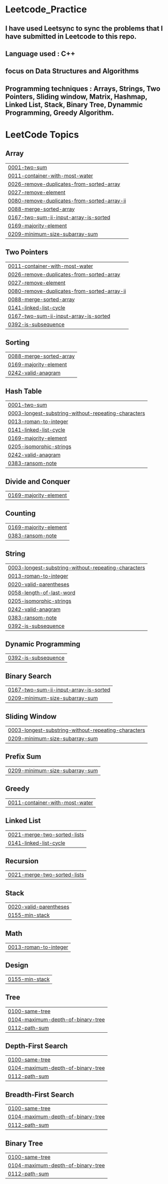 # Leetcode_Practice
## I have used Leetsync to sync the problems that I have submitted in Leetcode to this repo.
## Language used : C++
## focus on Data Structures and Algorithms
## Programming techniques : Arrays, Strings, Two Pointers, Sliding window, Matrix, Hashmap, Linked List, Stack, Binary Tree, Dynammic Programming, Greedy Algorithm.

<!---LeetCode Topics Start-->
# LeetCode Topics
## Array
|  |
| ------- |
| [0001-two-sum](https://github.com/AnishKhadka862/Leetcode_Practice/tree/master/0001-two-sum) |
| [0011-container-with-most-water](https://github.com/AnishKhadka862/Leetcode_Practice/tree/master/0011-container-with-most-water) |
| [0026-remove-duplicates-from-sorted-array](https://github.com/AnishKhadka862/Leetcode_Practice/tree/master/0026-remove-duplicates-from-sorted-array) |
| [0027-remove-element](https://github.com/AnishKhadka862/Leetcode_Practice/tree/master/0027-remove-element) |
| [0080-remove-duplicates-from-sorted-array-ii](https://github.com/AnishKhadka862/Leetcode_Practice/tree/master/0080-remove-duplicates-from-sorted-array-ii) |
| [0088-merge-sorted-array](https://github.com/AnishKhadka862/Leetcode_Practice/tree/master/0088-merge-sorted-array) |
| [0167-two-sum-ii-input-array-is-sorted](https://github.com/AnishKhadka862/Leetcode_Practice/tree/master/0167-two-sum-ii-input-array-is-sorted) |
| [0169-majority-element](https://github.com/AnishKhadka862/Leetcode_Practice/tree/master/0169-majority-element) |
| [0209-minimum-size-subarray-sum](https://github.com/AnishKhadka862/Leetcode_Practice/tree/master/0209-minimum-size-subarray-sum) |
## Two Pointers
|  |
| ------- |
| [0011-container-with-most-water](https://github.com/AnishKhadka862/Leetcode_Practice/tree/master/0011-container-with-most-water) |
| [0026-remove-duplicates-from-sorted-array](https://github.com/AnishKhadka862/Leetcode_Practice/tree/master/0026-remove-duplicates-from-sorted-array) |
| [0027-remove-element](https://github.com/AnishKhadka862/Leetcode_Practice/tree/master/0027-remove-element) |
| [0080-remove-duplicates-from-sorted-array-ii](https://github.com/AnishKhadka862/Leetcode_Practice/tree/master/0080-remove-duplicates-from-sorted-array-ii) |
| [0088-merge-sorted-array](https://github.com/AnishKhadka862/Leetcode_Practice/tree/master/0088-merge-sorted-array) |
| [0141-linked-list-cycle](https://github.com/AnishKhadka862/Leetcode_Practice/tree/master/0141-linked-list-cycle) |
| [0167-two-sum-ii-input-array-is-sorted](https://github.com/AnishKhadka862/Leetcode_Practice/tree/master/0167-two-sum-ii-input-array-is-sorted) |
| [0392-is-subsequence](https://github.com/AnishKhadka862/Leetcode_Practice/tree/master/0392-is-subsequence) |
## Sorting
|  |
| ------- |
| [0088-merge-sorted-array](https://github.com/AnishKhadka862/Leetcode_Practice/tree/master/0088-merge-sorted-array) |
| [0169-majority-element](https://github.com/AnishKhadka862/Leetcode_Practice/tree/master/0169-majority-element) |
| [0242-valid-anagram](https://github.com/AnishKhadka862/Leetcode_Practice/tree/master/0242-valid-anagram) |
## Hash Table
|  |
| ------- |
| [0001-two-sum](https://github.com/AnishKhadka862/Leetcode_Practice/tree/master/0001-two-sum) |
| [0003-longest-substring-without-repeating-characters](https://github.com/AnishKhadka862/Leetcode_Practice/tree/master/0003-longest-substring-without-repeating-characters) |
| [0013-roman-to-integer](https://github.com/AnishKhadka862/Leetcode_Practice/tree/master/0013-roman-to-integer) |
| [0141-linked-list-cycle](https://github.com/AnishKhadka862/Leetcode_Practice/tree/master/0141-linked-list-cycle) |
| [0169-majority-element](https://github.com/AnishKhadka862/Leetcode_Practice/tree/master/0169-majority-element) |
| [0205-isomorphic-strings](https://github.com/AnishKhadka862/Leetcode_Practice/tree/master/0205-isomorphic-strings) |
| [0242-valid-anagram](https://github.com/AnishKhadka862/Leetcode_Practice/tree/master/0242-valid-anagram) |
| [0383-ransom-note](https://github.com/AnishKhadka862/Leetcode_Practice/tree/master/0383-ransom-note) |
## Divide and Conquer
|  |
| ------- |
| [0169-majority-element](https://github.com/AnishKhadka862/Leetcode_Practice/tree/master/0169-majority-element) |
## Counting
|  |
| ------- |
| [0169-majority-element](https://github.com/AnishKhadka862/Leetcode_Practice/tree/master/0169-majority-element) |
| [0383-ransom-note](https://github.com/AnishKhadka862/Leetcode_Practice/tree/master/0383-ransom-note) |
## String
|  |
| ------- |
| [0003-longest-substring-without-repeating-characters](https://github.com/AnishKhadka862/Leetcode_Practice/tree/master/0003-longest-substring-without-repeating-characters) |
| [0013-roman-to-integer](https://github.com/AnishKhadka862/Leetcode_Practice/tree/master/0013-roman-to-integer) |
| [0020-valid-parentheses](https://github.com/AnishKhadka862/Leetcode_Practice/tree/master/0020-valid-parentheses) |
| [0058-length-of-last-word](https://github.com/AnishKhadka862/Leetcode_Practice/tree/master/0058-length-of-last-word) |
| [0205-isomorphic-strings](https://github.com/AnishKhadka862/Leetcode_Practice/tree/master/0205-isomorphic-strings) |
| [0242-valid-anagram](https://github.com/AnishKhadka862/Leetcode_Practice/tree/master/0242-valid-anagram) |
| [0383-ransom-note](https://github.com/AnishKhadka862/Leetcode_Practice/tree/master/0383-ransom-note) |
| [0392-is-subsequence](https://github.com/AnishKhadka862/Leetcode_Practice/tree/master/0392-is-subsequence) |
## Dynamic Programming
|  |
| ------- |
| [0392-is-subsequence](https://github.com/AnishKhadka862/Leetcode_Practice/tree/master/0392-is-subsequence) |
## Binary Search
|  |
| ------- |
| [0167-two-sum-ii-input-array-is-sorted](https://github.com/AnishKhadka862/Leetcode_Practice/tree/master/0167-two-sum-ii-input-array-is-sorted) |
| [0209-minimum-size-subarray-sum](https://github.com/AnishKhadka862/Leetcode_Practice/tree/master/0209-minimum-size-subarray-sum) |
## Sliding Window
|  |
| ------- |
| [0003-longest-substring-without-repeating-characters](https://github.com/AnishKhadka862/Leetcode_Practice/tree/master/0003-longest-substring-without-repeating-characters) |
| [0209-minimum-size-subarray-sum](https://github.com/AnishKhadka862/Leetcode_Practice/tree/master/0209-minimum-size-subarray-sum) |
## Prefix Sum
|  |
| ------- |
| [0209-minimum-size-subarray-sum](https://github.com/AnishKhadka862/Leetcode_Practice/tree/master/0209-minimum-size-subarray-sum) |
## Greedy
|  |
| ------- |
| [0011-container-with-most-water](https://github.com/AnishKhadka862/Leetcode_Practice/tree/master/0011-container-with-most-water) |
## Linked List
|  |
| ------- |
| [0021-merge-two-sorted-lists](https://github.com/AnishKhadka862/Leetcode_Practice/tree/master/0021-merge-two-sorted-lists) |
| [0141-linked-list-cycle](https://github.com/AnishKhadka862/Leetcode_Practice/tree/master/0141-linked-list-cycle) |
## Recursion
|  |
| ------- |
| [0021-merge-two-sorted-lists](https://github.com/AnishKhadka862/Leetcode_Practice/tree/master/0021-merge-two-sorted-lists) |
## Stack
|  |
| ------- |
| [0020-valid-parentheses](https://github.com/AnishKhadka862/Leetcode_Practice/tree/master/0020-valid-parentheses) |
| [0155-min-stack](https://github.com/AnishKhadka862/Leetcode_Practice/tree/master/0155-min-stack) |
## Math
|  |
| ------- |
| [0013-roman-to-integer](https://github.com/AnishKhadka862/Leetcode_Practice/tree/master/0013-roman-to-integer) |
## Design
|  |
| ------- |
| [0155-min-stack](https://github.com/AnishKhadka862/Leetcode_Practice/tree/master/0155-min-stack) |
## Tree
|  |
| ------- |
| [0100-same-tree](https://github.com/AnishKhadka862/Leetcode_Practice/tree/master/0100-same-tree) |
| [0104-maximum-depth-of-binary-tree](https://github.com/AnishKhadka862/Leetcode_Practice/tree/master/0104-maximum-depth-of-binary-tree) |
| [0112-path-sum](https://github.com/AnishKhadka862/Leetcode_Practice/tree/master/0112-path-sum) |
## Depth-First Search
|  |
| ------- |
| [0100-same-tree](https://github.com/AnishKhadka862/Leetcode_Practice/tree/master/0100-same-tree) |
| [0104-maximum-depth-of-binary-tree](https://github.com/AnishKhadka862/Leetcode_Practice/tree/master/0104-maximum-depth-of-binary-tree) |
| [0112-path-sum](https://github.com/AnishKhadka862/Leetcode_Practice/tree/master/0112-path-sum) |
## Breadth-First Search
|  |
| ------- |
| [0100-same-tree](https://github.com/AnishKhadka862/Leetcode_Practice/tree/master/0100-same-tree) |
| [0104-maximum-depth-of-binary-tree](https://github.com/AnishKhadka862/Leetcode_Practice/tree/master/0104-maximum-depth-of-binary-tree) |
| [0112-path-sum](https://github.com/AnishKhadka862/Leetcode_Practice/tree/master/0112-path-sum) |
## Binary Tree
|  |
| ------- |
| [0100-same-tree](https://github.com/AnishKhadka862/Leetcode_Practice/tree/master/0100-same-tree) |
| [0104-maximum-depth-of-binary-tree](https://github.com/AnishKhadka862/Leetcode_Practice/tree/master/0104-maximum-depth-of-binary-tree) |
| [0112-path-sum](https://github.com/AnishKhadka862/Leetcode_Practice/tree/master/0112-path-sum) |
<!---LeetCode Topics End-->